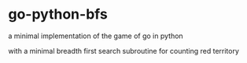 # go-python-bfs

a minimal implementation of the game of go in python

with a minimal breadth first search subroutine for counting red territory
